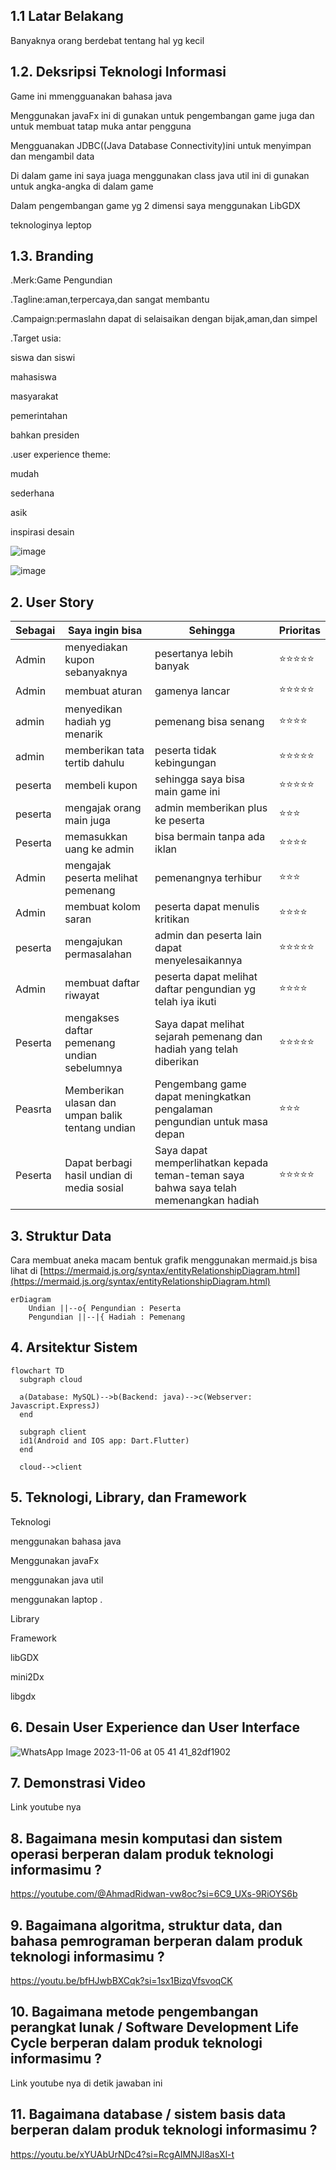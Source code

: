 ## 1.1 Latar Belakang

Banyaknya orang berdebat tentang hal yg kecil

## 1.2. Deksripsi Teknologi Informasi

Game ini mmengguanakan bahasa java

Menggunakan javaFx ini di gunakan untuk pengembangan game juga dan untuk membuat tatap muka antar pengguna

Mengguanakan JDBC((Java Database Connectivity)ini untuk menyimpan dan mengambil data

Di dalam game ini saya juaga menggunakan class java util ini di gunakan untuk angka-angka di dalam game

Dalam pengembangan game yg 2 dimensi saya menggunakan LibGDX

teknologinya leptop

## 1.3. Branding
.Merk:Game Pengundian

.Tagline:aman,terpercaya,dan sangat membantu

.Campaign:permaslahn dapat di selaisaikan dengan bijak,aman,dan simpel

.Target usia:

siswa dan siswi

mahasiswa

masyarakat

pemerintahan

bahkan presiden

.user experience theme:

mudah

sederhana

asik

inspirasi desain

![image](https://github.com/Ahmadlong/Game-Pengundian/assets/148826264/4dab42a0-09bc-44e3-a242-451fcc7fdb68)

![image](https://github.com/Ahmadlong/Game-Pengundian/assets/148826264/33f3a2f0-2a48-46a6-af88-1501780ea6da)


## 2. User Story

Sebagai | Saya ingin bisa | Sehingga | Prioritas
---|---|---|---
Admin| menyediakan kupon sebanyaknya | pesertanya lebih banyak | ⭐⭐⭐⭐⭐
Admin|membuat aturan|gamenya lancar|⭐⭐⭐⭐⭐
admin|menyedikan hadiah yg menarik|pemenang bisa senang|⭐⭐⭐⭐
admin|memberikan tata tertib dahulu|peserta tidak kebingungan|⭐⭐⭐⭐⭐
peserta|membeli kupon|sehingga saya bisa main game ini|⭐⭐⭐⭐⭐
peserta|mengajak orang main juga|admin memberikan plus ke peserta|⭐⭐⭐
Peserta|memasukkan uang ke admin|bisa bermain tanpa ada iklan|⭐⭐⭐⭐
Admin|mengajak peserta melihat pemenang|pemenangnya terhibur|⭐⭐⭐
Admin|membuat kolom saran|peserta dapat menulis kritikan|⭐⭐⭐⭐
peserta|mengajukan permasalahan|admin dan peserta lain dapat menyelesaikannya|⭐⭐⭐⭐⭐
Admin|membuat daftar riwayat|peserta dapat melihat daftar pengundian yg telah iya ikuti|⭐⭐⭐⭐
Peserta|mengakses daftar pemenang undian sebelumnya|Saya dapat melihat sejarah pemenang dan hadiah yang telah diberikan|⭐⭐⭐⭐⭐
Peasrta|Memberikan ulasan dan umpan balik tentang undian| Pengembang game dapat meningkatkan pengalaman pengundian untuk masa depan|⭐⭐⭐
Peserta|Dapat berbagi hasil undian di media sosial|Saya dapat memperlihatkan kepada teman-teman saya bahwa saya telah memenangkan hadiah|⭐⭐⭐⭐⭐

## 3. Struktur Data

Cara membuat aneka macam bentuk grafik menggunakan mermaid.js bisa lihat di [https://mermaid.js.org/syntax/entityRelationshipDiagram.html](https://mermaid.js.org/syntax/entityRelationshipDiagram.html) 


```mermaid
erDiagram
    Undian ||--o{ Pengundian : Peserta
    Pengundian ||--|{ Hadiah : Pemenang
```


## 4. Arsitektur Sistem

```mermaid
flowchart TD
  subgraph cloud

  a(Database: MySQL)-->b(Backend: java)-->c(Webserver: Javascript.ExpressJ)
  end

  subgraph client
  id1(Android and IOS app: Dart.Flutter)
  end

  cloud-->client

```

## 5. Teknologi, Library, dan Framework
Teknologi

menggunakan bahasa java

Menggunakan javaFx 

menggunakan java util

menggunakan laptop
.

Library

Framework 

libGDX

mini2Dx

libgdx

## 6. Desain User Experience dan User Interface

![WhatsApp Image 2023-11-06 at 05 41 41_82df1902](https://github.com/Ahmadlong/Game-Pengundian/assets/148826264/031204d7-6cac-4703-89cf-4b2dfb93905a)

## 7. Demonstrasi Video

Link youtube nya

## 8. Bagaimana mesin komputasi dan sistem operasi berperan dalam produk teknologi informasimu ?

https://youtube.com/@AhmadRidwan-vw8oc?si=6C9_UXs-9RiOYS6b

## 9. Bagaimana algoritma, struktur data, dan bahasa pemrograman berperan dalam produk teknologi informasimu ?

https://youtu.be/bfHJwbBXCqk?si=1sx1BizqVfsvoqCK

## 10. Bagaimana metode pengembangan perangkat lunak / Software Development Life Cycle berperan dalam produk teknologi informasimu ?

Link youtube nya di detik jawaban ini

## 11. Bagaimana database / sistem basis data berperan dalam produk teknologi informasimu ?

https://youtu.be/xYUAbUrNDc4?si=RcgAIMNJl8asXl-t


